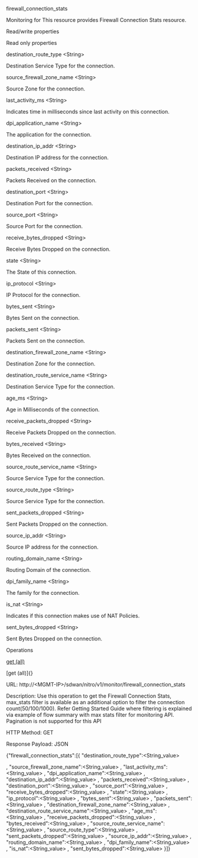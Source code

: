 firewall\_connection\_stats

Monitoring for This resource provides Firewall Connection Stats resource.

Read/write properties

Read only properties

destination\_route\_type &lt;String&gt;

Destination Service Type for the connection.

source\_firewall\_zone\_name &lt;String&gt;

Source Zone for the connection.

last\_activity\_ms &lt;String&gt;

Indicates time in milliseconds since last activity on this connection.

dpi\_application\_name &lt;String&gt;

The application for the connection.

destination\_ip\_addr &lt;String&gt;

Destination IP address for the connection.

packets\_received &lt;String&gt;

Packets Received on the connection.

destination\_port &lt;String&gt;

Destination Port for the connection.

source\_port &lt;String&gt;

Source Port for the connection.

receive\_bytes\_dropped &lt;String&gt;

Receive Bytes Dropped on the connection.

state &lt;String&gt;

The State of this connection.

ip\_protocol &lt;String&gt;

IP Protocol for the connection.

bytes\_sent &lt;String&gt;

Bytes Sent on the connection.

packets\_sent &lt;String&gt;

Packets Sent on the connection.

destination\_firewall\_zone\_name &lt;String&gt;

Destination Zone for the connection.

destination\_route\_service\_name &lt;String&gt;

Destination Service Type for the connection.

age\_ms &lt;String&gt;

Age in Milliseconds of the connection.

receive\_packets\_dropped &lt;String&gt;

Receive Packets Dropped on the connection.

bytes\_received &lt;String&gt;

Bytes Received on the connection.

source\_route\_service\_name &lt;String&gt;

Source Service Type for the connection.

source\_route\_type &lt;String&gt;

Source Service Type for the connection.

sent\_packets\_dropped &lt;String&gt;

Sent Packets Dropped on the connection.

source\_ip\_addr &lt;String&gt;

Source IP address for the connection.

routing\_domain\_name &lt;String&gt;

Routing Domain of the connection.

dpi\_family\_name &lt;String&gt;

The family for the connection.

is\_nat &lt;String&gt;

Indicates if this connection makes use of NAT Policies.

sent\_bytes\_dropped &lt;String&gt;

Sent Bytes Dropped on the connection.

Operations

[get (all)](#get_all)

[get (all)]{}

URL: http://&lt;MGMT-IP&gt;/sdwan/nitro/v1/monitor/firewall\_connection\_stats

Description: Use this operation to get the Firewall Connection Stats, max\_stats filter is available as an additional option to filter the connection count(50/100/1000). Refer Getting Started Guide where filtering is explained via example of flow summary with max stats filter for monitoring API. Pagination is not supported for this API

HTTP Method: GET

Response Payload: JSON

{"firewall\_connection\_stats":\[{ "destination\_route\_type":&lt;String\_value&gt;

, "source\_firewall\_zone\_name":&lt;String\_value&gt; , "last\_activity\_ms":&lt;String\_value&gt; , "dpi\_application\_name":&lt;String\_value&gt; , "destination\_ip\_addr":&lt;String\_value&gt; , "packets\_received":&lt;String\_value&gt; , "destination\_port":&lt;String\_value&gt; , "source\_port":&lt;String\_value&gt; , "receive\_bytes\_dropped":&lt;String\_value&gt; , "state":&lt;String\_value&gt; , "ip\_protocol":&lt;String\_value&gt; , "bytes\_sent":&lt;String\_value&gt; , "packets\_sent":&lt;String\_value&gt; , "destination\_firewall\_zone\_name":&lt;String\_value&gt; , "destination\_route\_service\_name":&lt;String\_value&gt; , "age\_ms":&lt;String\_value&gt; , "receive\_packets\_dropped":&lt;String\_value&gt; , "bytes\_received":&lt;String\_value&gt; , "source\_route\_service\_name":&lt;String\_value&gt; , "source\_route\_type":&lt;String\_value&gt; , "sent\_packets\_dropped":&lt;String\_value&gt; , "source\_ip\_addr":&lt;String\_value&gt; , "routing\_domain\_name":&lt;String\_value&gt; , "dpi\_family\_name":&lt;String\_value&gt; , "is\_nat":&lt;String\_value&gt; , "sent\_bytes\_dropped":&lt;String\_value&gt; }\]}
